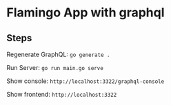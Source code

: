 # Flamingo App with graphql

## Steps

Regenerate GraphQL: `go generate .`

Run Server: `go run main.go serve`

Show console: `http://localhost:3322/graphql-console`

Show frontend: `http://localhost:3322`
